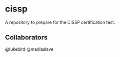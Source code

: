 # cissp

A repository to prepare for the CISSP certification test.

## Collaborators

@lukebird
@mediaslave
